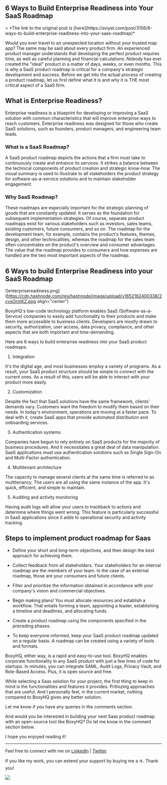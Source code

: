 ## 6 Ways to Build Enterprise Readiness into Your SaaS Roadmap

<meta name="monetization" content="$ilp.uphold.com/fXgYL9dgXzHk">
> *The link to the original post is [here](https://aviyel.com/post/3156/6-ways-to-build-enterprise-readiness-into-your-saas-roadmap)*

Would you ever travel to an unexpected location without your trusted map app? The same may be said about every product firm. An experienced product manager understands that developing the perfect product requires time, as well as careful planning and financial calculations. Nobody has ever created the "ideal" product in a matter of days, weeks, or even months. This is why a SaaS product roadmap is critical for a company's strategic development and success. Before we get into the actual process of creating a product roadmap, let us first define what it is and why it is THE most critical aspect of a SaaS firm.

## What is Enterprise Readiness?

Enterprise readiness is a blueprint for developing or improving a SaaS solution with common characteristics that will improve enterprise ways to reach customers. Enterprise readiness was designed for those who create SaaS solutions, such as founders, product managers, and engineering team leads.

### What is a SaaS Roadmap?

A SaaS product roadmap depicts the actions that a firm must take to continuously create and enhance its services. It strikes a balance between the technical components of product creation and strategic know-how. The visual summary is used to illustrate to all stakeholders the product strategy for software-as-a-service solutions and to maintain stakeholder engagement.

### Why SaaS Roadmap?

These roadmaps are especially important for the strategic planning of goods that are constantly updated. It serves as the foundation for subsequent implementation strategies. Of course, separate product roadmaps exist for various stakeholders such as investors, sales teams, existing customers, future consumers, and so on. The roadmap for the development team, for example, contains the product's features, themes, design, and other technicalities, whereas the roadmap for the sales team often concentrates on the product's overview and consumer advantages. The value that the roadmap provides to consumers and how expenses are handled are the two most important aspects of the roadmap.

## 6 Ways to build Enterprise Readiness into your SaaS Roadmap
![enterprisereadiness.png](https://cdn.hashnode.com/res/hashnode/image/upload/v1652162400338/2cysOrmKZ.png align="center")

BoxyHQ's low-code technology platform enables SaaS (Software-as-a-Service) companies to easily add functionality to their products and make them more accessible to business clients. Developers are mostly drawn to security, authorization, user access, data privacy, compliance, and other aspects that are both important and time-demanding.

Here are 6 ways to build enterprise readiness into your SaaS product roadmaps:

1. Integration

 It's the digital age, and most businesses employ a variety of programs. As a result, your SaaS product structure should be simple to connect with the current ones. As a result of this, users will be able to interact with your product more easily.

2. Customization

 Despite the fact that SaaS solutions have the same framework, clients' demands vary. Customers want the freedom to modify them based on their needs. In today's environment, operations are moving at a faster pace. To deal with it, create SaaS apps that provide automated distribution and onboarding services.

3. Authentication systems

 Companies have begun to rely entirely on SaaS products for the majority of business procedures. And it necessitates a great deal of data manipulation. SaaS applications must use authentication solutions such as Single Sign-On and Multi-Factor authentication.

4. Multitenant architecture

 The capacity to manage several clients at the same time is referred to as multitenancy. The users are all using the same instance of the app. It's quick, efficient, and simple to maintain.

5. Auditing and activity monitoring

 Having audit logs will allow your users to trackback to actions and determine where things went wrong. This feature is particularly successful in SaaS applications since it adds to operational security and activity tracking.

## Steps to implement product roadmap for Saas

- Define your short and long-term objectives, and then design the best approach for achieving them.

- Collect feedback from all stakeholders. Your stakeholders for an internal roadmap are the members of your team. In the case of an external roadmap, those are your consumers and future clients.

- Filter and prioritize the information obtained in accordance with your company's vision and commercial objectives.

- Begin making plans! You must allocate resources and establish a workflow. That entails forming a team, appointing a leader, establishing a timeline and deadlines, and allocating funds.

- Create a product roadmap using the components specified in the preceding phases.

- To keep everyone informed, keep your SaaS product roadmap updated on a regular basis. A roadmap can be created using a variety of tools and formats.

BoxyHQ, either way, is a rapid and easy-to-use tool. BoxyHQ enables corporate functionality in any SaaS product with just a few lines of code for startups. In minutes, you can integrate SAML, Audit Logs, Privacy Vault, and Role-Based Access. Plus, it is open source and free.

While selecting a Saas solution for your project, the first thing to keep in mind is the functionalities and features it provides. Pritiozing approaches that are useful. And I personally feel, in the current market, nothing compared to BoxyHQ gives any better solution. 

Let me know if you have any queries in the comments section. 

And would you be interested in building your next Saas product roadmap with an open-source tool like BoxyHQ? Do let me know in the comment section below. 

I hope you enjoyed reading it! <br>


<hr></hr>

Feel free to connect with me on  [LinkedIn](https://www.linkedin.com/in/bhumikhokhani/)  |  [Twitter](https://twitter.com/bhumikhokhani) 
<br>
> 
If you like my work, you can extend your support by buying me a ☕. Thank you!

<a href="https://www.buymeacoffee.com/bhumikhokhani"><img src="https://img.buymeacoffee.com/button-api/?text=Buy me a coffee&emoji=&slug=bhumikhokhani&button_colour=FF5F5F&font_colour=ffffff&font_family=Cookie&outline_colour=000000&coffee_colour=FFDD00"></a> 